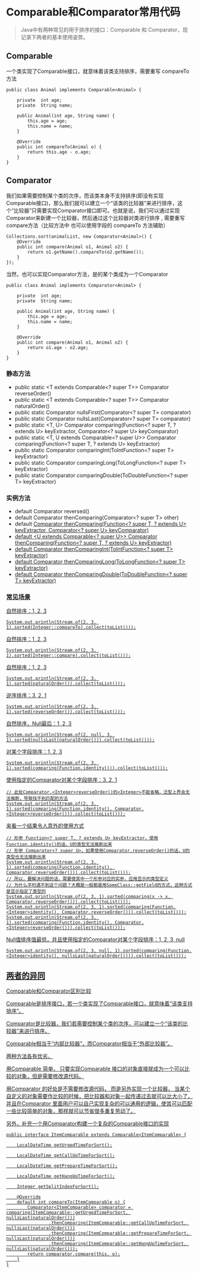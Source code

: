 # Comparable和Comparator常用代码

> Java中有两种常见的用于排序的接口：Comparable 和 Comparator，现记录下两者的基本使用姿势。

## Comparable

一个类实现了Comparable接口，就意味着该类支持排序，需要重写 compareTo方法

```
public class Animal implements Comparable<Animal> {
 
    private  int age;
    private  String name;
 
    public Animal(int age, String name) {
        this.age = age;
        this.name = name;
    }
       
    @Override
    public int compareTo(Animal o) {
        return this.age - o.age;
    }
}
```

## Comparator

我们如果需要控制某个类的次序，而该类本身不支持排序(即没有实现Comparable接口)，那么我们就可以建立一个“该类的比较器”来进行排序，这个“比较器”只需要实现Comparator接口即可。也就是说，我们可以通过实现Comparator来新建一个比较器，然后通过这个比较器对类进行排序 , 需要重写 compare方法（比较方法中 也可以使用字段的 compareTo 方法辅助）


```
Collections.sort(animalList, new Comparator<Animal>() {
    @Override
    public int compare(Animal o1, Animal o2) {
        return o1.getName().compareTo(o2.getName());
    }
});
```

当然，也可以实现Comparator方法，是的某个类成为一个Comparator

```
public class Animal implements Comparator<Animal> {
 
    private  int age;
    private  String name;
 
    public Animal(int age, String name) {
        this.age = age;
        this.name = name;
    }
    
    @Override
    public int compare(Animal o1, Animal o2) {
        return o1.age - o2.age;
    }
}
```

### 静态方法

- public static <T extends Comparable<? super T>> Comparator<T> reverseOrder()
- public static <T extends Comparable<? super T>> Comparator<T> naturalOrder()
- public static <T> Comparator<T> nullsFirst(Comparator<? super T> comparator)
- public static <T> Comparator<T> nullsLast(Comparator<? super T> comparator)
- public static <T, U> Comparator<T> comparing(Function<? super T, ? extends U> keyExtractor, Comparator<? super U> keyComparator)
- public static <T, U extends Comparable<? super U>> Comparator<T> comparing(Function<? super T, ? extends U> keyExtractor)
- public static <T> Comparator<T> comparingInt(ToIntFunction<? super T> keyExtractor)
- public static <T> Comparator<T> comparingLong(ToLongFunction<? super T> keyExtractor)
- public static<T> Comparator<T> comparingDouble(ToDoubleFunction<? super T> keyExtractor)

### 实例方法

- default Comparator<T> reversed()
- default Comparator<T> thenComparing(Comparator<? super T> other)
- default <U> Comparator<T> thenComparing(Function<? super T, ? extends U> keyExtractor, Comparator<? super U> keyComparator)
- default <U extends Comparable<? super U>> Comparator<T> thenComparing(Function<? super T, ? extends U> keyExtractor)
- default Comparator<T> thenComparingInt(ToIntFunction<? super T> keyExtractor)
- default Comparator<T> thenComparingLong(ToLongFunction<? super T> keyExtractor)
- default Comparator<T> thenComparingDouble(ToDoubleFunction<? super T> keyExtractor)

### 常见场景

自然排序：1, 2, 3
```
System.out.println(Stream.of(2, 3, 1).sorted(Integer::compareTo).collect(toList()));
```

自然排序：1, 2, 3
```
System.out.println(Stream.of(2, 3, 1).sorted(Integer::compare).collect(toList()));
```

自然排序：1, 2, 3
```
System.out.println(Stream.of(2, 3, 1).sorted(naturalOrder()).collect(toList()));
```

逆序排序：3, 2, 1
```
System.out.println(Stream.of(2, 3, 1).sorted(reverseOrder()).collect(toList()));
```

自然排序，Null最后：1, 2, 3
```
System.out.println(Stream.of(2, null, 3, 1).sorted(nullsLast(naturalOrder())).collect(toList()));
```

对某个字段排序：1, 2, 3
```
System.out.println(Stream.of(2, 3, 1).sorted(comparing(Function.identity())).collect(toList()));
```

使用指定的Comparator对某个字段排序：3, 2, 1
```
// 此处Comparator.<Integer>reverseOrder()的<Integer>不能省略，泛型上界会无法推断，导致找不到匹配的方法
System.out.println(Stream.of(2, 3, 1).sorted(comparing(Function.identity(), Comparator.<Integer>reverseOrder())).collect(toList()));
```

来看一个结果令人意外的使用方式
```
// 形参 Function<? super T, ? extends U> keyExtractor，使用Function.identity()的话，U的类型无法推断出来
// 形参 Comparator<? super U>，如果使用Comparator.reverseOrder()的话，U的类型也无法推断出来
System.out.println(Stream.of(2, 3, 1).sorted(comparing(Function.identity(), Comparator.reverseOrder())).collect(toList()));
// 所以，要解决问题的话，需要使其中一个形参对应的实参，应用显示的类型定义
// 为什么平时遇不到这个问题？大概是一般都是用SomeClass::getField的方式，这种方式是显示指定了类型的
System.out.println(Stream.of(2, 3, 1).sorted(comparing(x -> x, Comparator.reverseOrder())).collect(toList()));
System.out.println(Stream.of(2, 3, 1).sorted(comparing(Function.<Integer>identity(), Comparator.reverseOrder())).collect(toList()));
System.out.println(Stream.of(2, 3, 1).sorted(comparing(Function.identity(), Comparator.<Integer>reverseOrder())).collect(toList()));
```

Null值排序值最低，并且使用指定的Comparator对某个字段排序：1, 2, 3, null
```
System.out.println(Stream.of(2, 3, null, 1).sorted(comparing(Function.<Integer>identity(), nullsLast(naturalOrder()))).collect(toList()));
```

## 两者的异同

Comparable和Comparator区别比较

Comparable是排序接口，若一个类实现了Comparable接口，就意味着“该类支持排序”。

Comparator是比较器，我们若需要控制某个类的次序，可以建立一个“该类的比较器”来进行排序。

Comparable相当于“内部比较器”，而Comparator相当于“外部比较器”。

两种方法各有优劣，

用Comparable 简单， 只要实现Comparable 接口的对象直接就成为一个可以比较的对象，但是需要修改源代码。

用Comparator 的好处是不需要修改源代码， 而是另外实现一个比较器， 当某个自定义的对象需要作比较的时候，把比较器和对象一起传递过去就可以比大小了， 并且在Comparator 里面用户可以自己实现复杂的可以通用的逻辑，使其可以匹配一些比较简单的对象，那样就可以节省很多重复劳动了。

另外，补充一个用Comparator构建一个复杂的Comparable接口的实现

```
public interface ItemComparable extends Comparable<ItemComparable> {

    LocalDateTime getUrgedTimeForSort();

    LocalDateTime getCallUpTimeForSort();

    LocalDateTime getPrepareTimeForSort();

    LocalDateTime getHangUpTimeForSort();

    Integer getSplitIndexForSort();

    @Override
    default int compareTo(ItemComparable o) {
        Comparator<ItemComparable> comparator = comparing(ItemComparable::getUrgedTimeForSort, nullsLast(naturalOrder()))
                .thenComparing(ItemComparable::getCallUpTimeForSort, nullsLast(naturalOrder()))
                .thenComparing(ItemComparable::getPrepareTimeForSort, nullsLast(naturalOrder()))
                .thenComparing(ItemComparable::getHangUpTimeForSort, nullsLast(naturalOrder()));
        return comparator.compare(this, o);
    }
}
```